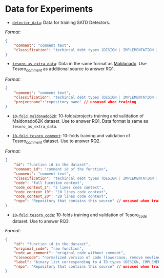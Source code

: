 # Data for Experiments

- [`detector_data`](detector_data.json): Data for training SATD Detectors.

*Format:*
```json
{
    "comment": "comment text",
    "classification": "techincal debt types (DESIGN | IMPLEMENTATION | DEFECT | DOCUMENTATION | TEST | WITHOUT_CLASSIFICATION)"
}
```

- [`tesoro_as_extra_data`](tesoro_as_extra_data.json): Data in the same format as [Maldonado](https://github.com/maldonado/tse.satd.data). Use $\text{Tesoro}_{comment}$ as additional source to answer RQ1.

*Format:*
```json
{
    "comment": "comment text",
    "classification": "techincal debt types (DESIGN | IMPLEMENTATION | DEFECT | DOCUMENTATION | TEST | WITHOUT_CLASSIFICATION)",
    "projectname":"repository name" // unsused when training
}
```

- [`10-fold maldonado62k`](kfolds/maldonado62k/): 10-folds/projects training and validation of Maldonado62K dataset. Use to answer RQ1. Data format is same as `tesoro_as_extra_data`.

- [`10-fold tesoro_comment`](kfolds/tesoro_comment/): 10-folds training and validation of  $\text{Tesoro}_{comment}$ dataset. Use to answer RQ2. 

*Format:*
```json
{
    "id": "function id in the dataset",
    "comment_id": "comment id of the function",
    "comment": "comment text",
    "classification": "techincal debt types (DESIGN | IMPLEMENTATION | DEFECT | DOCUMENTATION | TEST | NONSATD)",
    "code": "full fucntion context",
    "code_context_2": "2 lines code context",
    "code_context_10": "10 lines code context",
    "code_context_20": "20 lines code context",
    "repo": "Repository that contains this source" // unsused when training
}
```

- [`10-fold tesoro_code`](kfolds/tesoro_code/): 10-folds training and validation of  $\text{Tesoro}_{code}$ dataset. Use to answer RQ3. 

*Format:*
```json
{
    "id": "function id in the dataset",
    "original_code": "raw function",
    "code_wo_comment": "original code without comment",
    "cleancode": "normalized version of code (lowercase, remove newline \n)",
    "label": "binary list corresponding to 4 TD types (DESIGN, IMPLEMENATION, DEFECT, TEST)",
    "repo": "Repository that contains this source" // unsused when training
}
```
